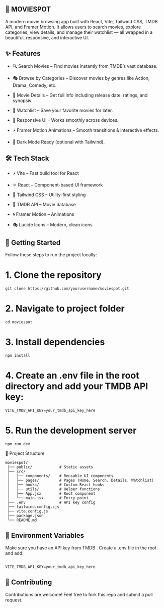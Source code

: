 ## 🎥 MOVIESPOT

A modern movie browsing app built with React, Vite, Tailwind CSS, TMDB API, and Framer Motion.
It allows users to search movies, explore categories, view details, and manage their watchlist — all wrapped in a beautiful, responsive, and interactive UI.

## ✨ Features

- 🔍 Search Movies – Find movies instantly from TMDB’s vast database.

- 🎭 Browse by Categories – Discover movies by genres like Action, Drama, Comedy, etc.

- 📑 Movie Details – Get full info including release date, ratings, and synopsis.

- 📝 Watchlist – Save your favorite movies for later.

- 🎨 Responsive UI – Works smoothly across devices.

- ⚡ Framer Motion Animations – Smooth transitions & interactive effects.

- 🌙 Dark Mode Ready (optional with Tailwind).

## 🛠️ Tech Stack

- ⚡ Vite
 – Fast build tool for React

- ⚛️ React
 – Component-based UI framework

- 🎨 Tailwind CSS
 – Utility-first styling

- 🎥 TMDB API
 – Movie database

- 🌀 Framer Motion
 – Animations

- 🎭 Lucide Icons
 – Modern, clean icons


## 🚀 Getting Started

Follow these steps to run the project locally:

# 1. Clone the repository
```
git clone https://github.com/yourusername/moviespot.git
```

# 2. Navigate to project folder
```
cd moviespot
```

# 3. Install dependencies
```
npm install
```

# 4. Create an .env file in the root directory and add your TMDB API key:
```
VITE_TMDB_API_KEY=your_tmdb_api_key_here
```

# 5. Run the development server
```
npm run dev
```

📂 Project Structure
```
moviespot/
 ├── public/            # Static assets
 ├── src/
 │   ├── components/    # Reusable UI components
 │   ├── pages/         # Pages (Home, Search, Details, Watchlist)
 │   ├── hooks/         # Custom React hooks
 │   ├── utils/         # Helper functions
 │   ├── App.jsx        # Root component
 │   └── main.jsx       # Entry point
 ├── .env               # API key config
 ├── tailwind.config.cjs
 ├── vite.config.js
 ├── package.json
 └── README.md
```

## 🔑 Environment Variables

Make sure you have an API key from TMDB
.
Create a .env file in the root and add:
```

VITE_TMDB_API_KEY=your_tmdb_api_key_here
```

## 🤝 Contributing

Contributions are welcome! Feel free to fork this repo and submit a pull request.
